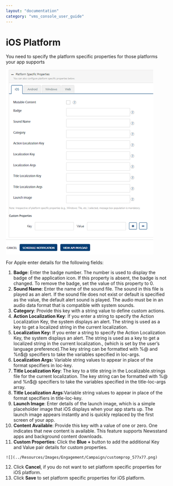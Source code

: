 ```yaml
---
layout: "documentation"
category: "vms_console_user_guide"
---
```

                           

iOS Platform
============

You need to specify the platform specific properties for those platforms your app supports

![](../Resources/Images/Engagement/Campaign/platformspecproperties_615x576.png)

For Apple enter details for the following fields:

1.  **Badge**: Enter the badge number. The number is used to display the badge of the application icon. If this property is absent, the badge is not changed. To remove the badge, set the value of this property to 0.
2.  **Sound Name**: Enter the name of the sound file. The sound in this file is played as an alert. If the sound file does not exist or default is specified as the value, the default alert sound is played. The audio must be in an audio data format that is compatible with system sounds.
3.  **Category**: Provide this key with a string value to define custom actions.
4.  **Action Localization Key**: If you enter a string to specify the Action Localization Key, the system displays an alert. The string is used as a key to get a localized string in the current localization.
5.  **Localization Key:** If you enter a string to specify the Action Localization Key, the system displays an alert. The string is used as a key to get a localized string in the current localization., (which is set by the user’s language preference).The key string can be formatted with %@ and %n$@ specifiers to take the variables specified in loc-args.
6.  **Localization Args:** Variable string values to appear in place of the format specifiers in loc-key.
7.  **Title Localization Key**: The key to a title string in the Localizable.strings file for the current localization. The key string can be formatted with %@ and %n$@ specifiers to take the variables specified in the title-loc-args array.
8.  **Title** **Localization Args**:Variable string values to appear in place of the format specifiers in title-loc-key.
9.  **Launch Image**: Enter details of the launch image, which is a simple placeholder image that iOS displays when your app starts up. The launch image appears instantly and is quickly replaced by the first screen of your app.
10.  **Content Available**: Provide this key with a value of one or zero. One indicates that new content is available. This feature supports Newsstand apps and background content downloads.
11.  **Custom Properties**: Click the **Blue +** button to add the additional Key and Value pair details for custom properties.
    
    ![](../Resources/Images/Engagement/Campaign/customprop_577x77.png)
    
12.  Click **Cancel**, if you do not want to set platform specific properties for iOS platform.
13.  Click **Save** to set platform specific properties for iOS platform.
